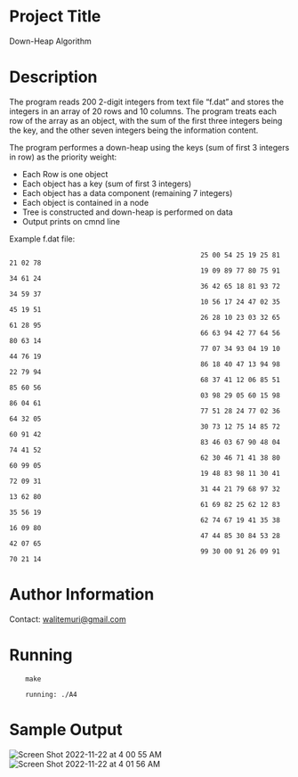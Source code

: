 # Project Title

Down-Heap Algorithm

# Description

The program reads 200 2-digit integers from text file “f.dat” and stores the
integers in an array of 20 rows and 10 columns. The program treats each row of the array as
an object, with the sum of the first three integers being the key, and the other seven integers
being the information content. 

The program performes a down-heap using the keys (sum of first 3 integers in row) as the priority weight:

* Each Row is one object
* Each object has a key (sum of first 3 integers)
* Each object has a data component (remaining 7 integers)
* Each object is contained in a node
* Tree is constructed and down-heap is performed on data
* Output prints on cmnd line

Example f.dat file:
```
                                                25 00 54 25 19 25 81 21 02 78
                                                19 09 89 77 80 75 91 34 61 24
                                                36 42 65 18 81 93 72 34 59 37
                                                10 56 17 24 47 02 35 45 19 51
                                                26 28 10 23 03 32 65 61 28 95
                                                66 63 94 42 77 64 56 80 63 14
                                                77 07 34 93 04 19 10 44 76 19
                                                86 18 40 47 13 94 98 22 79 94
                                                68 37 41 12 06 85 51 85 60 56
                                                03 98 29 05 60 15 98 86 04 61
                                                77 51 28 24 77 02 36 64 32 05
                                                30 73 12 75 14 85 72 60 91 42
                                                83 46 03 67 90 48 04 74 41 52
                                                62 30 46 71 41 38 80 60 99 05
                                                19 48 83 98 11 30 41 72 09 31
                                                31 44 21 79 68 97 32 13 62 80
                                                61 69 82 25 62 12 83 35 56 19
                                                62 74 67 19 41 35 38 16 09 80
                                                47 44 85 30 84 53 28 42 07 65
                                                99 30 00 91 26 09 91 70 21 14
```

# Author Information

Contact: walitemuri@gmail.com

# Running

```
    make
```

```
    running: ./A4
```

# Sample Output
![Screen Shot 2022-11-22 at 4 00 55 AM](https://user-images.githubusercontent.com/108627530/203271266-4ae274a2-94be-44ca-a7ed-a381f9952fe9.png)
![Screen Shot 2022-11-22 at 4 01 56 AM](https://user-images.githubusercontent.com/108627530/203271296-8b9cb7bd-d1c0-4cf4-bf53-b941ca3fd252.png)
